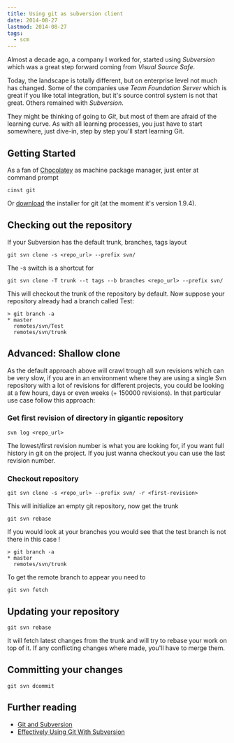 ```yaml
---
title: Using git as subversion client
date: 2014-08-27
lastmod: 2014-08-27
tags:
  - scm
---
```


Almost a decade ago, a company I worked for, started using _Subversion_ which was a great step forward coming from _Visual Source Safe_.

Today, the landscape is totally different, but on enterprise level not much has changed. Some of the companies use _Team Foundation Server_ which is great if you like total integration, but it's source control system is not that great.
Others remained with _Subversion_.

They might be thinking of going to _Git_, but most of them are afraid of the learning curve. As with all learning processes, you just have to start somewhere, just dive-in, step by step you'll start learning Git.

## Getting Started

As a fan of [Chocolatey](http://chocolatey.org) as machine package manager, just enter at command prompt

```shell
cinst git
```

Or [download](http://msysgit.github.io) the installer for git (at the moment it's version 1.9.4).

## Checking out the repository

If your Subversion has the default trunk, branches, tags layout

```shell
git svn clone -s <repo_url> --prefix svn/
```

The -s switch is a shortcut for

```shell
git svn clone -T trunk --t tags --b branches <repo_url> --prefix svn/
```

This will checkout the trunk of the repository by default. Now suppose your repository already had a branch called Test:

```shell
> git branch -a
* master
  remotes/svn/Test
  remotes/svn/trunk
```

## Advanced: Shallow clone

As the default approach above will crawl trough all svn revisions which can be very slow, if you are in an environment where they are using a single Svn repository with a lot of revisions for different projects, you could be looking at a few hours, days or even weeks (+ 150000 revisions). In that particular use case follow this approach:

### Get first revision of directory in gigantic repository

```shell
svn log <repo_url>
```

The lowest/first revision number is what you are looking for, if you want full history in git on the project. If you just wanna checkout you can use the last revision number.

### Checkout repository

```shell
git svn clone -s <repo_url> --prefix svn/ -r <first-revision>
```

This will initialize an empty git repository, now get the trunk

```shell
git svn rebase
```

If you would look at your branches you would see that the test branch is not there in this case !

```shell
> git branch -a
* master
  remotes/svn/trunk
```

To get the remote branch to appear you need to

```shell
git svn fetch
```

## Updating your repository

```shell
git svn rebase
```

It will fetch latest changes from the trunk and will try to rebase your work on top of it. If any conflicting changes where made, you'll have to merge them.

## Committing your changes

```shell
git svn dcommit
```

## Further reading

- [Git and Subversion](http://git-scm.com/book/en/Git-and-Other-Systems-Git-and-Subversion)
- [Effectively Using Git With Subversion](http://viget.com/extend/effectively-using-git-with-subversion)
